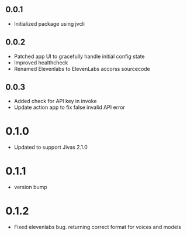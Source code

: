 ## 0.0.1
- Initialized package using jvcli

## 0.0.2
- Patched app UI to gracefully handle initial config state
- Improved healthcheck
- Renamed Elevenlabs to ElevenLabs accorss sourcecode

## 0.0.3
- Added check for API key in invoke
- Update action app to fix false invalid API error

# 0.1.0
- Updated to support Jivas 2.1.0
# 0.1.1
- version bump

# 0.1.2
- Fixed elevenlabs bug. returning correct format for voices and models